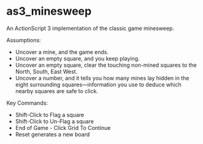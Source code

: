 as3_minesweep
=============

An ActionScript 3 implementation of the classic game minesweep. 

Assumptions:

- Uncover a mine, and the game ends.
- Uncover an empty square, and you keep playing.
- Uncover an empty square, clear the touching non-mined squares to the North, South, East West.
- Uncover a number, and it tells you how many mines lay hidden in the eight surrounding squares—information you use to deduce which nearby squares are safe to click.

Key Commands: 
- Shift-Click to Flag a square
- Shift-Click to Un-Flag a square
- End of Game - Click Grid To Continue
- Reset generates a new board
